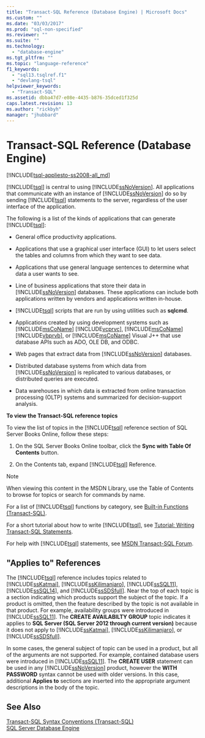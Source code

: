 ```yaml
---
title: "Transact-SQL Reference (Database Engine) | Microsoft Docs"
ms.custom: ""
ms.date: "03/03/2017"
ms.prod: "sql-non-specified"
ms.reviewer: ""
ms.suite: ""
ms.technology: 
  - "database-engine"
ms.tgt_pltfrm: ""
ms.topic: "language-reference"
f1_keywords: 
  - "sql13.tsqlref.f1"
  - "devlang-tsql"
helpviewer_keywords: 
  - "Transact-SQL"
ms.assetid: dbba47d7-e08e-4435-b876-35dced1f325d
caps.latest.revision: 13
ms.author: "rickbyh"
manager: "jhubbard"
---
```

# Transact-SQL Reference (Database Engine)
[!INCLUDE[tsql-appliesto-ss2008-all_md](../a9retired/includes/tsql-appliesto-ss2008-all-md.md)]

  [!INCLUDE[tsql](../a9notintoc/includes/tsql-md.md)] is central to using [!INCLUDE[ssNoVersion](../a9notintoc/includes/ssnoversion-md.md)]. All applications that communicate with an instance of [!INCLUDE[ssNoVersion](../a9notintoc/includes/ssnoversion-md.md)] do so by sending [!INCLUDE[tsql](../a9notintoc/includes/tsql-md.md)] statements to the server, regardless of the user interface of the application.  
  
 The following is a list of the kinds of applications that can generate [!INCLUDE[tsql](../a9notintoc/includes/tsql-md.md)]:  
  
-   General office productivity applications.  
  
-   Applications that use a graphical user interface (GUI) to let users select the tables and columns from which they want to see data.  
  
-   Applications that use general language sentences to determine what data a user wants to see.  
  
-   Line of business applications that store their data in [!INCLUDE[ssNoVersion](../a9notintoc/includes/ssnoversion-md.md)] databases. These applications can include both applications written by vendors and applications written in-house.  
  
-   [!INCLUDE[tsql](../a9notintoc/includes/tsql-md.md)] scripts that are run by using utilities such as **sqlcmd**.  
  
-   Applications created by using development systems such as [!INCLUDE[msCoName](../a9notintoc/includes/msconame-md.md)] [!INCLUDE[vcprvc](../relational-databases/replication/merge/includes/vcprvc-md.md)], [!INCLUDE[msCoName](../a9notintoc/includes/msconame-md.md)] [!INCLUDE[vbprvb](../a9retired/includes/vbprvb-md.md)], or [!INCLUDE[msCoName](../a9notintoc/includes/msconame-md.md)] Visual J++ that use database APIs such as ADO, OLE DB, and ODBC.  
  
-   Web pages that extract data from [!INCLUDE[ssNoVersion](../a9notintoc/includes/ssnoversion-md.md)] databases.  
  
-   Distributed database systems from which data from [!INCLUDE[ssNoVersion](../a9notintoc/includes/ssnoversion-md.md)] is replicated to various databases, or distributed queries are executed.  
  
-   Data warehouses in which data is extracted from online transaction processing (OLTP) systems and summarized for decision-support analysis.  
  
 **To view the Transact-SQL reference topics**  
  
 To view the list of topics in the [!INCLUDE[tsql](../a9notintoc/includes/tsql-md.md)] reference section of SQL Server Books Online, follow these steps:  
  
1.  On the SQL Server Books Online toolbar, click the **Sync with Table Of Contents** button.  
  
2.  On the Contents tab, expand [!INCLUDE[tsql](../a9notintoc/includes/tsql-md.md)] Reference.  
  
> [!NOTE]  
>  When viewing this content in the MSDN Library, use the Table of Contents to browse for topics or search for commands by name.  
  
 For a list of [!INCLUDE[tsql](../a9notintoc/includes/tsql-md.md)] functions by category, see [Built-in Functions &#40;Transact-SQL&#41;](../Topic/Built-in%20Functions%20\(Transact-SQL\).md).  
  
 For a short tutorial about how to write [!INCLUDE[tsql](../a9notintoc/includes/tsql-md.md)], see [Tutorial: Writing Transact-SQL Statements](../t-sql/tutorials/tutorial-writing-transact-sql-statements.md).  
  
 For help with [!INCLUDE[tsql](../a9notintoc/includes/tsql-md.md)] statements, see [MSDN Transact-SQL Forum](http://social.msdn.microsoft.com/Forums/en-US/home?forum=transactsql).  
  
## "Applies to" References  
 The [!INCLUDE[tsql](../a9notintoc/includes/tsql-md.md)] reference includes topics related to [!INCLUDE[ssKatmai](../a9notintoc/includes/sskatmai-md.md)], [!INCLUDE[ssKilimanjaro](../a9notintoc/includes/sskilimanjaro-md.md)], [!INCLUDE[ssSQL11](../a9notintoc/includes/sssql11-md.md)], [!INCLUDE[ssSQL14](../a9notintoc/includes/sssql14-md.md)], and [!INCLUDE[ssSDSfull](../a9retired/includes/sssdsfull-md.md)]. Near the top of each topic is a section indicating which products support the subject of the topic. If a product is omitted, then the feature described by the topic is not available in that product. For example, availability groups were introduced in [!INCLUDE[ssSQL11](../a9notintoc/includes/sssql11-md.md)]. The **CREATE AVAILABILTY GROUP** topic indicates it applies to **SQL Server (SQL Server 2012 through current version)** because it does not apply to [!INCLUDE[ssKatmai](../a9notintoc/includes/sskatmai-md.md)], [!INCLUDE[ssKilimanjaro](../a9notintoc/includes/sskilimanjaro-md.md)], or [!INCLUDE[ssSDSfull](../a9retired/includes/sssdsfull-md.md)].  
  
 In some cases, the general subject of topic can be used in a product, but all of the arguments are not supported. For example, contained database users were introduced in [!INCLUDE[ssSQL11](../a9notintoc/includes/sssql11-md.md)]. The **CREATE USER** statement can be used in any [!INCLUDE[ssNoVersion](../a9notintoc/includes/ssnoversion-md.md)] product, however the **WITH PASSWORD** syntax cannot be used with older versions. In this case, additional **Applies to** sections are inserted into the appropriate argument descriptions in the body of the topic.  
  
## See Also  
 [Transact-SQL Syntax Conventions &#40;Transact-SQL&#41;](../t-sql/language-elements/transact-sql-syntax-conventions-transact-sql.md)   
 [SQL Server Database Engine](../database-engine/configure/windows/sql-server-database-engine.md)  
  
  